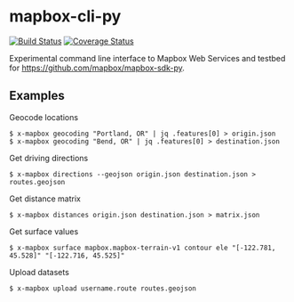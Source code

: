 # mapbox-cli-py

[![Build Status](https://travis-ci.org/mapbox/mapbox-cli-py.svg)](https://travis-ci.org/mapbox/mapbox-cli-py) [![Coverage Status](https://coveralls.io/repos/mapbox/mapbox-cli-py/badge.svg?branch=master&service=github)](https://coveralls.io/github/mapbox/mapbox-cli-py?branch=master)

Experimental command line interface to Mapbox Web Services and testbed for
https://github.com/mapbox/mapbox-sdk-py.

## Examples

Geocode locations

    $ x-mapbox geocoding "Portland, OR" | jq .features[0] > origin.json
    $ x-mapbox geocoding "Bend, OR" | jq .features[0] > destination.json

Get driving directions

    $ x-mapbox directions --geojson origin.json destination.json > routes.geojson

Get distance matrix

    $ x-mapbox distances origin.json destination.json > matrix.json

Get surface values
    
    $ x-mapbox surface mapbox.mapbox-terrain-v1 contour ele "[-122.781, 45.528]" "[-122.716, 45.525]"

Upload datasets

    $ x-mapbox upload username.route routes.geojson
